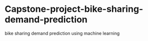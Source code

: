 # Capstone-project-bike-sharing-demand-prediction
bike sharing demand prediction using machine learning 
